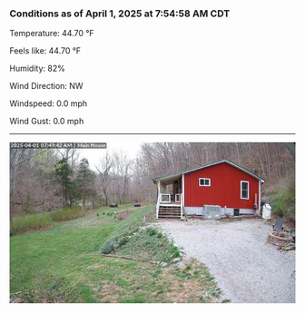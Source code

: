 ### Conditions as of April 1, 2025 at 7:54:58 AM CDT 

Temperature: 44.70 &deg;F

Feels like: 44.70 &deg;F

Humidity: 82%

Wind Direction: NW

Windspeed: 0.0 mph

Wind Gust: 0.0 mph

---

<img src="./images/latest.jpeg"/>

